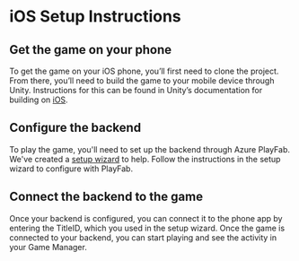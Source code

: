 # iOS Setup Instructions

## Get the game on your phone

To get the game on your iOS phone, you’ll first need to clone the project. From there, you’ll need to build the game to your mobile device through Unity. Instructions for this can be found in Unity’s documentation for building on [iOS](https://unity3d.com/learn/tutorials/topics/mobile-touch/building-your-unity-game-ios-device-testing?playlist=17138).

## Configure the backend

To play the game, you'll need to set up the backend through Azure PlayFab. We've created a [setup wizard](../Deployment) to help. Follow the instructions in the setup wizard to configure with PlayFab.

## Connect the backend to the game

Once your backend is configured, you can connect it to the phone app by entering the TitleID, which you used in the setup wizard. Once the game is connected to your backend, you can start playing and see the activity in your Game Manager.
